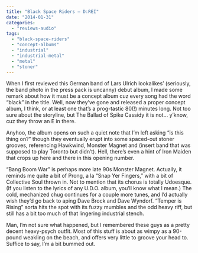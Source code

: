 ```yaml
---
title: "Black Space Riders – D:REI"
date: "2014-01-31"
categories: 
  - "reviews-audio"
tags: 
  - "black-space-riders"
  - "concept-albums"
  - "industrial"
  - "industrial-metal"
  - "metal"
  - "stoner"
---
```


When I first reviewed this German band of Lars Ulrich lookalikes’ (seriously, the band photo in the press pack is uncanny) debut album, I made some remark about how it must be a concept album cuz every song had the word “black” in the title. Well, now they’ve gone and released a proper concept album, I think, or at least one that’s a prog-tastic 80(!) minutes long. Not too sure about the storyline, but The Ballad of Spike Cassidy it is not… y’know, cuz they throw an E in there.

Anyhoo, the album opens on such a quiet note that I’m left asking “is this thing on?” though they eventually erupt into some spaced-out stoner grooves, referencing Hawkwind, Monster Magnet and (insert band that was supposed to play Toronto but didn’t). Hell, there’s even a hint of Iron Maiden that crops up here and there in this opening number.

“Bang Boom War” is perhaps more late 90s Monster Magnet. Actually, it reminds me quite a bit of Prong, a la “Snap Yer Fingers,” with a bit of Collective Soul thrown in. Not to mention that its chorus is totally Udoesque. (If you listen to the lyrics of any U.D.O. album, you’ll know what I mean.) The cold, mechanized chug continues for a couple more tunes, and I’d actually wish they’d go back to aping Dave Brock and Dave Wyndorf. “Temper is Rising” sorta hits the spot with its fuzzy mumbles and the odd heavy riff, but still has a bit too much of that lingering industrial stench.

Man, I’m not sure what happened, but I remembered these guys as a pretty decent heavy-psych outfit. Most of this stuff is about as wimpy as a 90-pound weakling on the beach, and offers very little to groove your head to. Suffice to say, I’m a bit bummed out.
